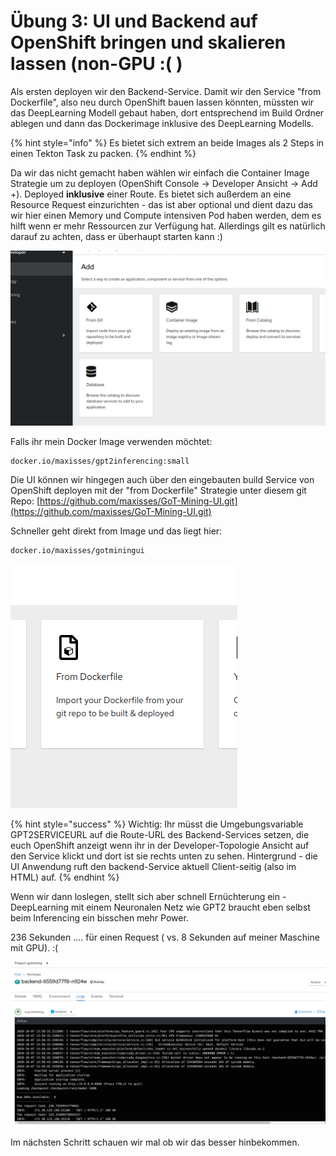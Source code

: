 # Übung 3: UI und Backend auf OpenShift bringen und skalieren lassen \(non-GPU :\( \)

Als ersten deployen wir den Backend-Service. Damit wir den Service "from Dockerfile", also neu durch OpenShift bauen lassen könnten, müssten wir das DeepLearning Modell gebaut haben, dort entsprechend im Build Ordner ablegen und dann das Dockerimage inklusive des DeepLearning Modells.

{% hint style="info" %}
Es bietet sich extrem an beide Images als 2 Steps in einen Tekton Task zu packen.
{% endhint %}

Da wir das nicht gemacht haben wählen wir einfach die Container Image Strategie um zu deployen \(OpenShift Console -&gt; Developer Ansicht -&gt; Add +\). Deployed **inklusive** einer Route. Es bietet sich außerdem an eine Resource Request einzurichten - das ist aber optional und dient dazu das wir hier einen Memory und Compute intensiven Pod haben werden, dem es hilft wenn er mehr Ressourcen zur Verfügung hat. Allerdings gilt es natürlich darauf zu achten, dass er überhaupt starten kann :\)

![](../../.gitbook/assets/image%20%28164%29.png)

Falls ihr mein Docker Image verwenden möchtet:

```text
docker.io/maxisses/gpt2inferencing:small
```

Die UI können wir hingegen auch über den eingebauten build Service von OpenShift deployen mit der "from Dockerfile" Strategie unter diesem git Repo: [https://github.com/maxisses/GoT-Mining-UI.git](https://github.com/maxisses/GoT-Mining-UI.git)

Schneller geht direkt from Image und das liegt hier:

```text
docker.io/maxisses/gotminingui
```

![](../../.gitbook/assets/image%20%28173%29.png)

{% hint style="success" %}
Wichtig: Ihr müsst die Umgebungsvariable GPT2SERVICEURL auf die Route-URL des Backend-Services setzen, die euch OpenShift anzeigt wenn ihr in der Developer-Topologie Ansicht auf den Service klickt und dort ist sie rechts unten zu sehen. Hintergrund - die UI Anwendung ruft den backend-Service aktuell Client-seitig \(also im HTML\) auf.
{% endhint %}

Wenn wir dann loslegen, stellt sich aber schnell Ernüchterung ein - DeepLearning mit einem Neuronalen Netz wie GPT2 braucht eben selbst beim Inferencing ein bisschen mehr Power.

236 Sekunden .... für einen Request \( vs. 8 Sekunden auf meiner Maschine mit GPU\). :\(

![](../../.gitbook/assets/image%20%28169%29.png)

Im nächsten Schritt schauen wir mal ob wir das besser hinbekommen.

